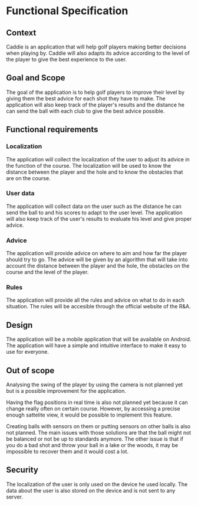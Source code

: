 # Functional Specification

## Context

Caddie is an application that will help golf players making better decisions when playing by. Caddie will also adapts its advice according to the level of the player to give the best experience to the user.

## Goal and Scope

The goal of the application is to help golf players to improve their level by giving them the best advice for each shot they have to make. The application will also keep track of the player's results and the distance he can send the ball with each club to give the best advice possible.

## Functional requirements

### Localization

The application will collect the localization of the user to adjust its advice in the function of the course. The localization will be used to know the distance between the player and the hole and to know the obstacles that are on the course.

### User data

The application will collect data on the user such as the distance he can send the ball to and his scores to adapt to the user level. The application will also keep track of the user's results to evaluate his level and give proper advice.

### Advice

The application will provide advice on where to aim and how far the player should try to go. The advice will be given by an algorithm that will take into account the distance between the player and the hole, the obstacles on the course and the level of the player.

### Rules

The application will provide all the rules and advice on what to do in each situation. The rules will be accesible through the official website of the R&A.

## Design

The application will be a mobile application that will be available on Android. The application will have a simple and intuitive interface to make it easy to use for everyone.

## Out of scope

Analysing the swing of the player by using the camera is not planned yet but is a possible improvement for the application.

Having the flag positions in real time is also not planned yet because it can change really often on certain course. However, by accessing a precise enough sattelite view, it would be possible to implement this feature.

Creating balls with sensors on them or putting sensors on other balls is also not planned. The main issues with those solutions are that the ball might not be balanced or not be up to standards anymore. The other issue is that if you do a bad shot and throw your ball in a lake or the woods, it may be impossible to recover them and it would cost a lot.

## Security

The localization of the user is only used on the device he used locally. The data about the user is also stored on the device and is not sent to any server.
